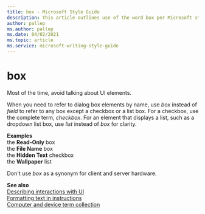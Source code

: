 ```yaml
---
title: box - Microsoft Style Guide
description: This article outlines use of the word box per Microsoft style guidelines, with examples.
author: pallep
ms.author: pallep
ms.date: 04/02/2021
ms.topic: article
ms.service: microsoft-writing-style-guide
---
```


# box

Most of the time, avoid talking about UI elements. 

When you need to refer to dialog box elements by name, use *box* instead of *field* to refer to any box except a checkbox or a list box. For a checkbox, use the complete term, *checkbox*. For an element that displays a list, such as a dropdown list box, use *list* instead of *box* for clarity.

**Examples**  
the **Read-Only** box  
the **File Name** box  
the **Hidden Text** checkbox  
the **Wallpaper** list  

Don't use *box* as a synonym for client and server hardware. 

**See also**  
[Describing interactions with UI](~/procedures-instructions/describing-interactions-with-ui.md)  
[Formatting text in instructions](~/procedures-instructions/formatting-text-in-instructions.md)  
[Computer and device term collection](~/a-z-word-list-term-collections/term-collections/computer-device-terms.md)

